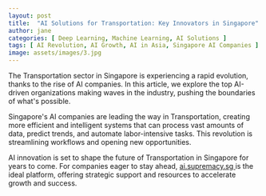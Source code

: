 ```yaml
---
layout: post
title:  "AI Solutions for Transportation: Key Innovators in Singapore"
author: jane
categories: [ Deep Learning, Machine Learning, AI Solutions ]
tags: [ AI Revolution, AI Growth, AI in Asia, Singapore AI Companies ]
image: assets/images/3.jpg
---
```


The Transportation sector in Singapore is experiencing a rapid evolution, thanks to the rise of AI companies. In this article, we explore the top AI-driven organizations making waves in the industry, pushing the boundaries of what's possible.

Singapore's AI companies are leading the way in Transportation, creating more efficient and intelligent systems that can process vast amounts of data, predict trends, and automate labor-intensive tasks. This revolution is streamlining workflows and opening new opportunities.

AI innovation is set to shape the future of Transportation in Singapore for years to come. For companies eager to stay ahead, <a href="https://ai.supremacy.sg" target="_blank"> ai.supremacy.sg </a> is the ideal platform, offering strategic support and resources to accelerate growth and success.
